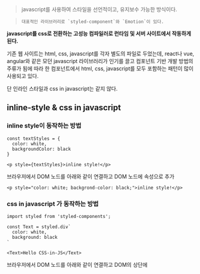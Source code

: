 > javascript를 사용하여 스타일을 선언적이고, 유지보수 가능한 방식이다.

>     대표적인 라이브러리로 `styled-component`와 `Emotion`이 있다.

**javascript를 css로 전환하는 고성능 컴파일러로 런타임 및 서버 사이트에서 작동하게 된다.**

기존 웹 사이트는 html, css, javascript를 각자 별도의 파일로 두었는데, react나 vue, angular와 같은 모던 javascript 라이브러리가 인기를 끌고 컴포넌트 기반 개발 방법의 주류가 됨에 따라 한 컴포넌트에서 html, css, javascript를 모두 포함하는 패턴이 많이 사용되고 있다.

단 인라인 스타일과 css in javascript는 같지 않다.

## inline-style & css in javascript

### inline style이 동작하는 방법

```
const textStyles = {
  color: white,
  backgroundColor: black
}

<p style={textStyles}>inline style!</p>
```

브라우저에서 DOM 노드를 아래와 같이 연결하고 DOM 노드에 속성으로 추가

```
<p style="color: white; backgrond-color: black;">inline style!</p>
```

### css in javascript 가 동작하는 방법

```
import styled from 'styled-components';

const Text = styled.div`
  color: white,
  background: black
`

<Text>Hello CSS-in-JS</Text>
```

브라우저에서 DOM 노드를 아래와 같이 연결하고 DOM의 상단에 <style>태그를 추가.
실제 CSS가 생성되기 때문에 *미디어 쿼리(Media Query) *가상 선택자(Pseudo Selector)도 사용할 수 있게 된다.

```
<style>
.hash136s21 {
  background-color: black;
  color: white;
}
</style>

<p class="hash136s21">Hello CSS-in-JS</p>

```

## CSS in Javascipt의 특징

- 컴포넌트로 생각할 수 있다 -> CSS의 컴포넌트화로 스타일 시트의 파일을 유지보수 할 필요가 없다.
- 코드 공유 -> javascript 와 css 사이에 상수와 함수를 쉽게 공유할 수 있다.
- 현재 사용중인 스타일만 DOM에 표현
- 진정한 분리법칙을 따른다. CSS-in-JS의 경우 부모 요소의 속성을 상속하지 않는다.
